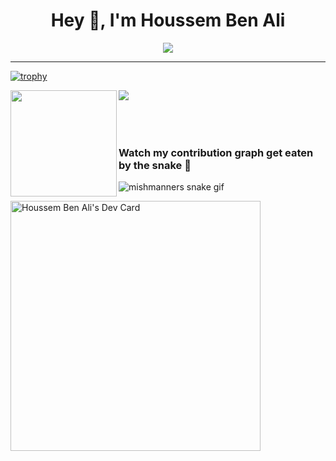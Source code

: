 
<h1 align="center">Hey 👋, I'm Houssem Ben Ali</h1>

<div align="center"><img src="https://komarev.com/ghpvc/?username=hbenali"/></div>

----

[![trophy](https://github-profile-trophy.vercel.app/?username=hbenali&theme=dracula)](https://github.com/ryo-ma/github-profile-trophy)

<div>
  <img height="170" align="left" src="https://github-readme-stats.vercel.app/api?username=hbenali&count_private=true&show_icons=true&theme=dracula" />
  <img src="https://github-readme-stats.vercel.app/api/top-langs/?username=hbenali&theme=dracula&langs_count=15&layout=compact&hide=php" />
</div>
<br/>
<!-- [![trophy](https://github-profile-trophy.vercel.app/?username=hbenali&theme=radical)](https://github.com/ryo-ma/github-profile-trophy) ONLY if I want to show the trophy things here -->
<br/><br/>

<h3> Watch my contribution graph get eaten by the snake 🐍</h3>

<!-- platane/snk works, it just puts it on a new branch -->
![mishmanners snake gif](https://github.com/hbenali/hbenali/blob/output/github-contribution-grid-snake.svg)

<a href="https://app.daily.dev/hbenali"><img src="https://api.daily.dev/devcards/4c142a197d054bfda237a6043f21eb92.png?r=74p" width="400" alt="Houssem Ben Ali's Dev Card"/></a>
